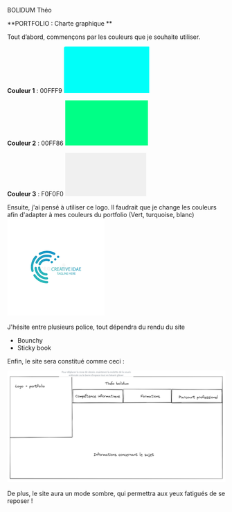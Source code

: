 BOLIDUM Théo

**PORTFOLIO :  Charte graphique **

Tout d’abord, commençons par les couleurs que je souhaite utiliser. 

**Couleur 1** : 00FFF9
![Screenshot_110.png](./images/Screenshot_110.png)

 **Couleur 2** : 00FF86
![Screenshot_109.png](./images/Screenshot_109.png)

**Couleur 3** : F0F0F0
![Screenshot_105.png](./images/Screenshot_105.png) 



Ensuite, j'ai pensé à utiliser ce logo. Il faudrait que je change les couleurs afin d'adapter à mes couleurs du portfolio (Vert, turquoise, blanc)
![logos.png](./images/logos.png)

J'hésite entre plusieurs police, tout dépendra du rendu du site  

- Bounchy 
- Sticky book 

Enfin, le site sera constitué comme ceci  : 

![Screenshot_107.png](./images/Screenshot_107.png)

De plus, le site aura un mode sombre, qui permettra aux yeux fatigués de se reposer ! 

